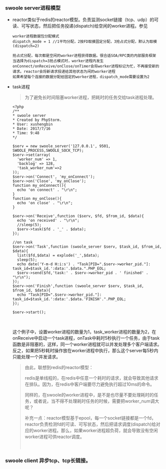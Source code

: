 ### swoole server进程模型

- reactor类似于redis的reactor模型。负责监测socket链接（tcp、udp）的可读、可写状态，然后把任务投递(dispatch)给空闲的worker进程。参见

  ```
  worker进程数据包分配模式
  dispatch_mode = 1 //1平均分配，2按FD取摸固定分配，3抢占式分配，默认为取模(dispatch=2)

  抢占式分配，每次都是空闲的worker进程获得数据。很合适SOA/RPC类的内部服务框架
  当选择为dispatch=3抢占模式时，worker进程内发生onConnect/onReceive/onClose/onTimer会将worker进程标记为忙，不再接受新的请求。reactor会将新请求投递给其他状态为闲的worker进程
  如果希望每个连接的数据分配给固定的worker进程，dispatch_mode需要设置为2
  ```

- task进程

  > 为了避免长时间阻塞worker进程，把耗时的任务交给task进程处理。


    ```
  <?php
  /**
   * swoole server
   * Created by PhpStorm.
   * User: xushengbin
   * Date: 2017/7/16
   * Time: 9:48
   */

  $serv = new swoole_server('127.0.0.1', 9501, SWOOLE_PROCESS,SWOOLE_SOCK_TCP);
  $serv->set(array(
      'worker_num' => 1,
      'backlog' => 128,
      'task_worker_num'=>2
  ));
  $serv->on('Connect', 'my_onConnect');
  $serv->on('Close', 'my_onClose');
  function my_onConnect(){
      echo 'on connect' . "\r\n";
  }
  function my_onClose(){
      echo 'on close' . "\r\n";
  }

  $serv->on('Receive',function ($serv, $fd, $from_id, $data){
      echo 'on received' . "\r\n";
      //sleep(5);
      $serv->task($fd . '_' . $data);
  });

  //on task
  $serv->on('Task',function (swoole_server $serv, $task_id, $from_id, $data){
      list($fd,$data) = explode('_',$data);
      sleep(5);
      echo date('Y-m-d H:i:s') . "Task[PID=".$serv->worker_pid."]: task_id=$task_id.':data:'.$data.".PHP_EOL;
      $serv->send($fd,'task:' . $serv->worker_pid . ' finished' . "\r\n");
  });
  $serv->on('Finish',function (swoole_server $serv, $task_id, $from_id, $data){
      echo "Task[PID=".$serv->worker_pid."]: task_id=$task_id.':data:'.$data.'FINISH'.".PHP_EOL;
  });

  $serv->start();
    ```

  ​

  这个例子中，设置worker进程的数量为1，task_worker进程的数量为2，在onReceive中启动一个task进程，onTask中耗时5秒执行一个任务，由于task函数是非阻塞的，这样，同一个worker进程就可以并发处理多个客户端请求。反之，如果把5秒耗时操作放在worker进程中执行，那么这个server每5秒内只能处理一个并发请求。

  > 由此，联想到redis的reactor模型：
  >
  > redis是单线程的，在redis中任意一个耗时的请求，就会导致其他请求在排队。因为，在redis中客户端要尽力避免执行超过10ms的命令。
  >
  > 同样的，在swoole的worker进程中，是不是也尽量不要处理耗时的任务，或者说，当不得不处理耗时任务的时候，需要把worker_num调大呢？ 
  >
  > 补充一点：reactor模型基于epool，每一个socket链接都是一个fd，reactor负责检测fd的可读、可写状态，然后把请求调度(dispatch)给对应的worker进程。那么，如果worker进程超负荷，就会导致没有空闲worker进程可供reactor调度。
  >
  > ​

### swoole client 异步tcp、tcp长链接。